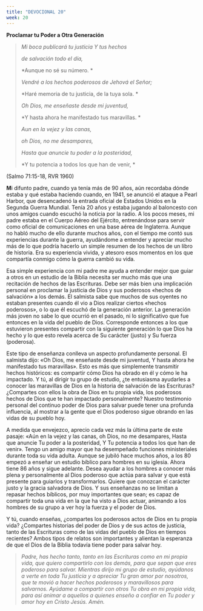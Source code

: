```yaml
---
title: "DEVOCIONAL 20"
week: 20
---
```


**Proclamar tu Poder a Otra Generación**

> *Mi boca publicará tu justicia Y tus hechos*
>
> *de salvación todo el día,*
>
> *Aunque no sé su número. *
>
> *Vendré a los hechos poderosos de Jehová el Señor;*
>
> *Haré memoria de tu justicia, de la tuya sola. *
>
> *Oh Dios, me enseñaste desde mi juventud,*
>
> *Y hasta ahora he manifestado tus maravillas. *
>
> *Aun en la vejez y las canas,*
>
> *oh Dios, no me desampares,*
>
> *Hasta que anuncie tu poder a la posteridad,*
>
> *Y tu potencia a todos los que han de venir, *

(Salmo 71:15-18, RVR 1960)

**M**i difunto padre, cuando ya tenía más de 90 años, aún recordaba
dónde estaba y qué estaba haciendo cuando, en 1941, se anunció el ataque
a Pearl Harbor, que desencadenó la entrada oficial de Estados Unidos en
la Segunda Guerra Mundial. Tenía 20 años y estaba jugando al baloncesto
con unos amigos cuando escuchó la noticia por la radio. A los pocos
meses, mi padre estaba en el Cuerpo Aéreo del Ejército, entrenándose
para servir como oficial de comunicaciones en una base aérea de
Inglaterra. Aunque no habló mucho de ello durante muchos años, con el
tiempo me contó sus experiencias durante la guerra, ayudándome a
entender y apreciar mucho más de lo que podría hacerlo un simple resumen
de los hechos de un libro de historia. Era su experiencia vivida, y
atesoro esos momentos en los que compartía conmigo cómo la guerra cambió
su vida.

Esa simple experiencia con mi padre me ayuda a entender mejor que guiar
a otros en un estudio de la Biblia necesita ser mucho más que una
recitación de hechos de las Escrituras. Debe ser más bien una
implicación personal en proclamar la justicia de Dios y sus poderosos
«hechos de salvación» a los demás. El salmista sabe que muchos de sus
oyentes no estaban presentes cuando él vio a Dios realizar ciertos
«hechos poderosos», o lo que él escuchó de la generación anterior. La
generación más joven no sabe lo que ocurrió en el pasado, ni lo
significativo que fue entonces en la vida del pueblo de Dios.
Corresponde entonces a los que estuvieron presentes compartir con la
siguiente generación lo que Dios ha hecho y lo que esto revela acerca de
Su carácter (justo) y Su fuerza (poderosa).

Este tipo de enseñanza conlleva un aspecto profundamente personal. El
salmista dijo: «Oh Dios, me enseñaste desde mi juventud, Y hasta ahora
he manifestado tus maravillas»*.* Esto es más que simplemente transmitir
hechos históricos: es compartir cómo Dios ha obrado en él y cómo le ha
impactado. Y tú, al dirigir tu grupo de estudio, ¿te entusiasma
ayudarles a conocer las maravillas de Dios en la historia de salvación
de las Escrituras? ¿Compartes con ellos la obra de Dios en tu propia
vida, los poderosos hechos de Dios que te han impactado personalmente?
Nuestro testimonio personal del continuo poder de Dios para salvar puede
tener una profunda influencia, al mostrar a la gente que el Dios
poderoso sigue obrando en las vidas de su pueblo hoy.

A medida que envejezco, aprecio cada vez más la última parte de este
pasaje: «Aún en la vejez y las canas, oh Dios, no me desampares, Hasta
que anuncie Tu poder a la posteridad, Y Tu potencia a todos los que han
de venir»*.* Tengo un amigo mayor que ha desempeñado funciones
ministeriales durante toda su vida adulta. Aunque se jubiló hace muchos
años, a los 80 empezó a enseñar un estudio bíblico para hombres en su
iglesia. Ahora tiene 86 años y sigue adelante. Desea ayudar a los
hombres a conocer más plena y personalmente al Dios poderoso que actúa
para salvar y que está presente para guiarlos y transformarlos. Quiere
que conozcan el carácter justo y la gracia salvadora de Dios. Y sus
enseñanzas no se limitan a repasar hechos bíblicos, por muy importantes
que sean; es capaz de compartir toda una vida en la que ha visto a Dios
actuar, animando a los hombres de su grupo a ver hoy la fuerza y el
poder de Dios.

Y tú, cuando enseñas, ¿compartes los poderosos actos de Dios en tu
propia vida? ¿Compartes historias del poder de Dios y de sus actos de
justicia, tanto de las Escrituras como de las vidas del pueblo de Dios
en tiempos recientes? Ambos tipos de relatos son importantes y alientan
la esperanza de que el Dios de la Biblia todavía tiene poder para salvar
hoy.

> *Padre, has hecho tanto, tanto en las Escrituras como en mi propia
> vida, que quiero compartirlo con los demás, para que sepan que eres
> poderoso para salvar. Mientras dirijo mi grupo de estudio, ayúdanos a
> verte en toda Tu justicia y a apreciar Tu gran amor por nosotros, que
> te movió a hacer hechos poderosos y maravillosos para salvarnos.
> Ayúdame a compartir con otros Tu obra en mi propia vida, para así
> animar a aquellos a quienes enseño a confiar en Tu poder y amor hoy en
> Cristo Jesús. Amén.*
